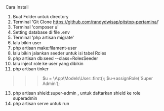Cara Install
1. Buat Folder untuk directory
2. Terminal 'Git Clone https://github.com/randydwisap/pitstop-pertamina/'
3. Terminal 'composer u'
4. Setting database di file .env
5. Terminal 'php artisan migrate'
6. lalu bikin user
8. php artisan make:filament-user
9. lalu bikin jalankan seeder untuk isi tabel Roles
10. php artisan db:seed --class=RolesSeeder
11. lalu inject role ke user yang dibikin
12. php artisan tinker
>>> $u = \App\Models\User::first();
>>> $u->assignRole('Super Admin');
13. php artisan shield:super-admin , untuk daftarkan shield ke role superadmin
14. php artisan serve untuk run
